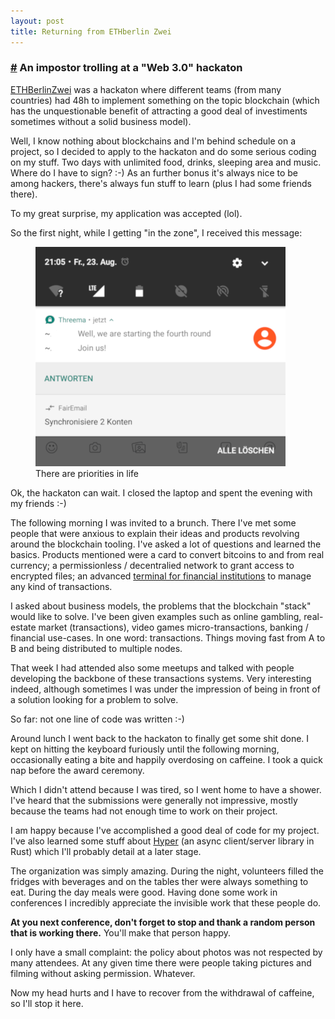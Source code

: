 ```yaml
---
layout: post
title: Returning from ETHberlin Zwei
---
```


### <a id="part_1" href="#part_1" class="header-anchor">#</a> An impostor trolling at a "Web 3.0" hackaton

[ETHBerlinZwei](https://ethberlinzwei.com) was a hackaton where different teams (from many countries) had 48h to implement something on the topic blockchain (which has the unquestionable benefit of attracting a good deal of investiments sometimes without a solid business model).

Well, I know nothing about blockchains and I'm behind schedule on a project, so I decided to apply to the hackaton and do some serious coding on my stuff. Two days with unlimited food, drinks, sleeping area and music. Where do I have to sign? :-) As an further bonus it's always nice to be among hackers, there's always fun stuff to learn (plus I had some friends there).

To my great surprise, my application was accepted (lol).

So the first night, while I getting "in the zone", I received this message:

<figure>
    <img src="/assets/joinus.png">
    <figcaption>There are priorities in life</figcaption>
</figure>

Ok, the hackaton can wait. I closed the laptop and spent the evening with my friends :-)

The following morning I was invited to a brunch. There I've met some people that were anxious to explain their ideas and products revolving around the blockchain tooling. I've asked a lot of questions and learned the basics. Products mentioned were a card to convert bitcoins to and from real currency; a permissionless / decentralied network to grant access to encrypted files; an advanced [terminal for financial institutions](https://alacris.io) to manage any kind of transactions.

I asked about business models, the problems that the blockchain "stack" would like to solve. I've been given examples such as online gambling, real-estate market (transactions), video games micro-transactions, banking / financial use-cases. In one word: transactions. Things moving fast from A to B and being distributed to multiple nodes.

That week I had attended also some meetups and talked with people developing the backbone of these transactions systems. Very interesting indeed, although sometimes I was under the impression of being in front of a solution looking for a problem to solve.

So far: not one line of code was written :-)

Around lunch I went back to the hackaton to finally get some shit done. I kept on hitting the keyboard furiously until the following morning, occasionally eating a bite and happily overdosing on caffeine. I took a quick nap before the award ceremony.

Which I didn't attend because I was tired, so I went home to have a shower. I've heard that the submissions were generally not impressive, mostly because the teams had not enough time to work on their project.

I am happy because I've accomplished a good deal of code for my project. I've also learned some stuff about [Hyper](https://hyper.rs) (an async client/server library in Rust) which I'll probably detail at a later stage.

The organization was simply amazing. During the night, volunteers filled the fridges with beverages and on the tables ther were always something to eat. During the day meals were good. Having done some work in conferences I incredibly appreciate the invisible work that these people do.

**At you next conference, don't forget to stop and thank a random person that is working there.** You'll make that person happy.

I only have a small complaint: the policy about photos was not respected by many attendees. At any given time there were people taking pictures and filming without asking permission. Whatever.

Now my head hurts and I have to recover from the withdrawal of caffeine, so I'll stop it here.
